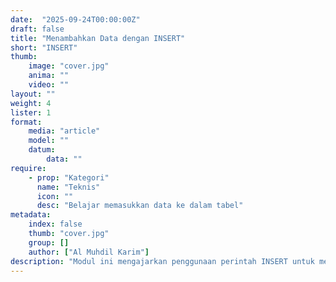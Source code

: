 ```yaml
---
date:  "2025-09-24T00:00:00Z"
draft: false
title: "Menambahkan Data dengan INSERT"
short: "INSERT"
thumb:
    image: "cover.jpg"
    anima: ""
    video: ""
layout: ""
weight: 4
lister: 1
format:
    media: "article"
    model: ""
    datum:
        data: ""
require:
    - prop: "Kategori"
      name: "Teknis"
      icon: ""
      desc: "Belajar memasukkan data ke dalam tabel"
metadata:
    index: false
    thumb: "cover.jpg"
    group: []
    author: ["Al Muhdil Karim"]
description: "Modul ini mengajarkan penggunaan perintah INSERT untuk menambahkan data baru ke tabel. Peserta akan berlatih menambahkan baris data ke tabel buku dengan kolom judul, penulis, dan tahun terbit."
---
```

